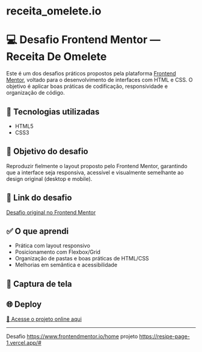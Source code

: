 # receita_omelete.io

# 💻 Desafio Frontend Mentor — Receita De Omelete

Este é um dos desafios práticos propostos pela plataforma [Frontend Mentor](https://www.frontendmentor.io/), voltado para o desenvolvimento de interfaces com HTML e  CSS. O objetivo é aplicar boas práticas de codificação, responsividade e organização de código.

## 🚀 Tecnologias utilizadas

- HTML5
- CSS3 


## 🎯 Objetivo do desafio

Reproduzir fielmente o layout proposto pelo Frontend Mentor, garantindo que a interface seja responsiva, acessível e visualmente semelhante ao design original (desktop e mobile).

## 🔗 Link do desafio

[Desafio original no Frontend Mentor](https://www.frontendmentor.io/challenges)

## ✅ O que aprendi

- Prática com layout responsivo
- Posicionamento com Flexbox/Grid
- Organização de pastas e boas práticas de HTML/CSS
- Melhorias em semântica e acessibilidade

## 📸 Captura de tela



## 🌐 Deploy

[🔗 Acesse o projeto online aqui](https://aline551.github.io/nome-do-projeto/)

---





Desafio  https://www.frontendmentor.io/home projeto https://resipe-page-1.vercel.app/#
